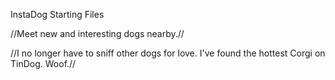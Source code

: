 InstaDog Starting Files

//Meet new and interesting dogs nearby.//

//I no longer have to sniff other dogs for love. I've found the hottest Corgi on TinDog. Woof.//
